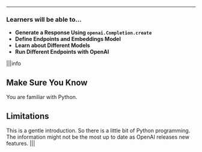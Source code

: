 ---

### Learners will be able to...
* **Generate a Response Using `openai.Completion.create`**
* **Define Endpoints and Embeddings Model**
* **Learn about Different Models**
* **Run Different Endpoints with OpenAI**

|||info
## Make Sure You Know
You are familiar with Python.

## Limitations
This is a gentle introduction. So there is a little bit of Python programming. The information might not be the most up to date as OpenAI releases new features.
|||